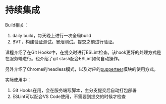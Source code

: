 # 持续集成

Build相关：

1. daily build，每天晚上进行一次全局build
1. BVT，构建验证测试。冒烟测试。提交之前进行验证。

课程介绍了在Git Hooks中，在提交时进行ESLint检查。该hook更好的处理方式是在服务端进行。也介绍了git stash配合ESLint如何自动操作。

另外介绍了Chrome的headless模式，以及对应的[pupperteer](https://github.com/puppeteer/puppeteer)模块的使用方式。


实际使用中：

1. Git Hooks在用，会在服务端写脚本，主分支提交后自动打包部署
1. ESLint可以配合VS Code使用，不需要到提交的时候才检查
